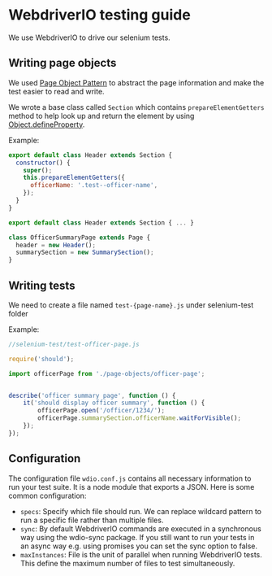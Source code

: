 # WebdriverIO testing guide

We use WebdriverIO to drive our selenium tests.

## Writing page objects

We used [Page Object Pattern](http://webdriver.io/guide/testrunner/pageobjects.html#description) to abstract the page information and make the test easier to read and write.

We wrote a base class called `Section` which contains `prepareElementGetters` method to help look up and return the element by using [Object.defineProperty](https://developer.mozilla.org/en/docs/Web/JavaScript/Reference/Global_Objects/Object/defineProperty).

Example:
```javascript
export default class Header extends Section {
  constructor() {
    super();
    this.prepareElementGetters({
      officerName: '.test--officer-name',
    });
  }
}

export default class Header extends Section { ... }

class OfficerSummaryPage extends Page {
  header = new Header();
  summarySection = new SummarySection();
}

```

## Writing tests

We need to create a file named `test-{page-name}.js` under selenium-test folder

Example:
```javascript
//selenium-test/test-officer-page.js

require('should');

import officerPage from './page-objects/officer-page';


describe('officer summary page', function () {
    it('should display officer summary', function () {
        officerPage.open('/officer/1234/');
        officerPage.summarySection.officerName.waitForVisible();
    });
});

```

## Configuration

The configuration file `wdio.conf.js` contains all necessary information to run your test suite. It is a node module that exports a JSON. Here is some common configuration:

- `specs`: Specify which file should run. We can replace wildcard pattern to run a specific file rather than multiple files.
- `sync`: By default WebdriverIO commands are executed in a synchronous way using the wdio-sync package. If you still want to run your tests in an async way e.g. using promises you can set the sync option to false.
- `maxInstances`: File is the unit of parallel when running WebdriverIO tests. This define the maximum number of files to test simultaneously.
